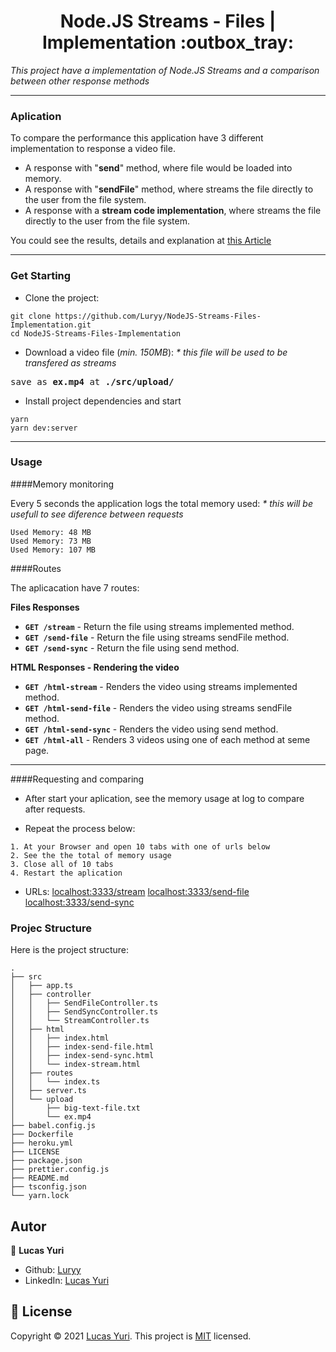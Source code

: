 <h1 align="center">Node.JS Streams - Files | Implementation :outbox_tray: </h1>

_This project have a implementation of Node.JS Streams and a comparison between other response methods_

----
### Aplication
To compare the performance this application have 3 different implementation to response a video file.
- A response with "**send**" method, where file would be loaded into memory.
- A response with "**sendFile**" method, where streams the file directly to the user from the file system.
- A response with a **stream code implementation**, where streams the file directly to the user from the file system.

You could see the results, details and explanation at [this Article](todo)

----

### Get Starting

- Clone the project:
```
git clone https://github.com/Luryy/NodeJS-Streams-Files-Implementation.git
cd NodeJS-Streams-Files-Implementation
```

- Download a video file (_min. 150MB_):
_* this file will be used to be transfered as streams_
<pre>
save as <b>ex.mp4</b> at <b>./src/upload/</b>
</pre>

- Install project dependencies and start
```
yarn
yarn dev:server
```

----

### Usage

####Memory monitoring

Every 5 seconds the application logs the total memory used:
_* this will be usefull to see diference between requests_
```
Used Memory: 48 MB
Used Memory: 73 MB
Used Memory: 107 MB
```

####Routes

The aplicacation have 7 routes:

**Files Responses**
- **```GET /stream```** - Return the file using streams implemented method.
- **```GET /send-file```** - Return the file using streams sendFile method.
- **```GET /send-sync```** - Return the file using send method.

**HTML Responses - Rendering the video**
- **```GET /html-stream```** - Renders the video using streams implemented method.
- **```GET /html-send-file```** - Renders the video using streams sendFile method.
- **```GET /html-send-sync```** - Renders the video using send method.
- **```GET /html-all```** - Renders 3 videos using one of each method at seme page.

----

####Requesting and comparing

- After start your aplication, see the memory usage at log to compare after requests.

- Repeat the process below:
```
1. At your Browser and open 10 tabs with one of urls below
2. See the the total of memory usage
3. Close all of 10 tabs
4. Restart the aplication
```
- URLs:
[localhost:3333/stream](http://localhost:3333/stream)
[localhost:3333/send-file](http://localhost:3333/send-file)
[localhost:3333/send-sync](http://localhost:3333/send-sync)








### Projec Structure

Here is the project structure:

```
.
├── src
│   ├── app.ts
│   ├── controller
│   │   ├── SendFileController.ts
│   │   ├── SendSyncController.ts
│   │   └── StreamController.ts
│   ├── html
│   │   ├── index.html
│   │   ├── index-send-file.html
│   │   ├── index-send-sync.html
│   │   └── index-stream.html
│   ├── routes
│   │   └── index.ts
│   ├── server.ts
│   └── upload
│       ├── big-text-file.txt
│       └── ex.mp4
├── babel.config.js
├── Dockerfile
├── heroku.yml
├── LICENSE
├── package.json
├── prettier.config.js
├── README.md
├── tsconfig.json
└── yarn.lock
```

## Autor

👤 **Lucas Yuri**

- Github: [Luryy](https://github.com/luryy)
- LinkedIn: [Lucas Yuri](https://linkedin.com/in/lucas-yuri)


## 📝 License

Copyright © 2021 [Lucas Yuri](https://github.com/luryy).
This project is [MIT](LICENSE) licensed.


